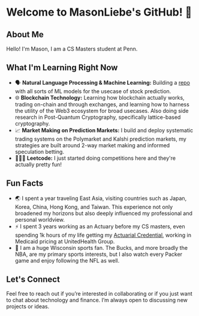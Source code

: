 Welcome to MasonLiebe's GitHub! 👋
==================================

About Me
--------

Hello! I'm Mason, I am a CS Masters student at Penn.

What I'm Learning Right Now
---------------------------

*   🗣️ **Natural Language Processing & Machine Learning:**  Building a [repo](https://github.com/MasonLiebe/ML-For-Stocks) with all sorts of ML models for the usecase of stock prediction. 
*   🌐 **Blockchain Technology:** Learning how blockchain actually works, trading on-chain and through exchanges, and learning how to harness the utility of the Web3 ecosystem for broad usecases.  Also doing side research in Post-Quantum Cryptography, specifically lattice-based cryptography.
*   📈 **Market Making on Prediction Markets:** I build and deploy systematic trading systems on the Polymarket and Kalshi prediction markets, my strategies are built around 2-way market making and informed speculation betting.
*   🧑🏻‍💻 **Leetcode:** I just started doing competitions here and they're actually pretty fun!

Fun Facts
---------

*   🌏 I spent a year traveling East Asia, visiting countries such as Japan, Korea, China, Hong Kong, and Taiwan. This experience not only broadened my horizons but also deeply influenced my professional and personal worldview.
*   ⚡ I spent 3 years working as an Actuary before my CS masters, even spending 1k hours of my life getting my [Actuarial Credential](https://www.actuarial-lookup.com/results/fgdbxp), working in Medicaid pricing at UnitedHealth Group.
*   🏀 I am a huge Wisconsin sports fan. The Bucks, and more broadly the NBA, are my primary sports interests, but I also watch every Packer game and enjoy following the NFL as well.

Let's Connect
-------------

Feel free to reach out if you’re interested in collaborating or if you just want to chat about technology and finance. I’m always open to discussing new projects or ideas.

<!---
MasonLiebe/MasonLiebe is a ✨ special ✨ repository because its `README.md` (this file) appears on your GitHub profile.
You can click the Preview link to take a look at your changes.
--->
